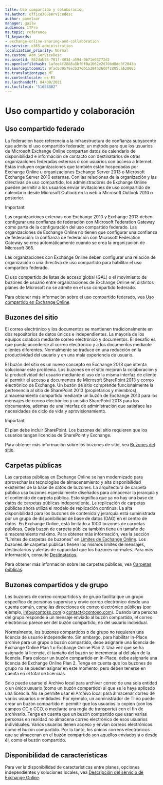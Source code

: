 ```yaml
---
title: Uso compartido y colaboración
ms.author: office365servicedesc
author: pamelaar
manager: gailw
audience: ITPro
ms.topic: reference
f1_keywords:
- exchange-online-sharing-and-collaboration
ms.service: o365-administration
localization_priority: Normal
ms.custom: Adm_ServiceDesc
ms.assetid: 862dab54-701f-4014-a594-0b71e03772d2
ms.openlocfilehash: 1afee4f2868a8bf0f0a1662e2d70bd8de3f2043a
ms.sourcegitcommit: 9fac5d9579e3b370b15384b36d0f1805cab20065
ms.translationtype: MT
ms.contentlocale: es-ES
ms.lasthandoff: 04/09/2021
ms.locfileid: "51653302"
---
```

# <a name="sharing-and-collaboration"></a>Uso compartido y colaboración

## <a name="federated-sharing"></a>Uso compartido federado

La federación hace referencia a la infraestructura de confianza subyacente que admite el uso compartido federado, un método para que los usuarios de Microsoft Exchange Online compartan datos de calendario de disponibilidad e información de contacto con destinatarios de otras organizaciones federadas externas o con usuarios con acceso a Internet. Estas incluyen organizaciones que también están hospedadas por Exchange Online u organizaciones Exchange Server 2013 o Microsoft Exchange Server 2010 externas. Con las relaciones de la organización y las directivas de uso compartido, los administradores de Exchange Online pueden permitir a los usuarios enviar invitaciones de uso compartido de calendario desde Microsoft Outlook en la web o Microsoft Outlook 2010 o posterior.
  
> [!IMPORTANT]
>  Las organizaciones externas con Exchange 2010 y Exchange 2013 deben configurar una confianza de federación con Microsoft Federation Gateway como parte de la configuración del uso compartido federado. Las organizaciones de Exchange Online no tienen que configurar una confianza de federación: la confianza de federación con Microsoft Federation Gateway se crea automáticamente cuando se crea la organización de Microsoft 365. 
>
>  Las organizaciones con Exchange Online deben configurar una relación de organización o una directiva de uso compartido para habilitar el uso compartido federado. 
>
>  El uso compartido de listas de acceso global (GAL) o el movimiento de buzones de usuario entre organizaciones de Exchange Online en distintos planes de Microsoft no se admite en el uso compartido federado. 
  
Para obtener más información sobre el uso compartido federado, vea [Uso compartido en Exchange Online](/exchange/sharing/sharing).
  
## <a name="site-mailboxes"></a>Buzones del sitio

El correo electrónico y los documentos se mantienen tradicionalmente en dos repositorios de datos únicos e independientes. La mayoría de los equipos colabora mediante correo electrónico y documentos. El desafío es que pueda accederse al correo electrónico y a los documentos mediante clientes diferentes. Normalmente se traduce en una reducción en la productividad del usuario y en una mala experiencia de usuario.
  
El buzón del sitio es un nuevo concepto en Exchange 2013 que intenta solucionar este problema. Los buzones en el sitio mejoran la colaboración y la productividad del usuario mediante el uso de la misma interfaz de cliente al permitir el acceso a documentos de Microsoft SharePoint 2013 y correo electrónico de Exchange. Un buzón de sitio comprende funcionalmente la pertenencia al sitio de SharePoint 2013 (propietarios y miembros), almacenamiento compartido mediante un buzón de Exchange 2013 para los mensajes de correo electrónico y un sitio SharePoint 2013 para los documentos, además de una interfaz de administración que satisface las necesidades de ciclo de vida y aprovisionamiento.
  
> [!IMPORTANT]
> El plan debe incluir SharePoint. Los buzones del sitio requieren que los usuarios tengan licencias de SharePoint y Exchange. 
  
Para obtener más información sobre los buzones de sitio, vea [Buzones del sitio](/exchange/collaboration-exo/collaboration-exo).
  
## <a name="public-folders"></a>Carpetas públicas

Las carpetas públicas en Exchange Online se han modernizado para aprovechar las tecnologías de almacenamiento y alta disponibilidad existentes de la base de datos de buzones. La arquitectura de carpeta pública usa buzones especialmente diseñados para almacenar la jerarquía y el contenido de carpeta pública. Esto significa que ya no hay una base de datos de carpetas públicas independiente. La replicación de carpetas públicas ahora utiliza el modelo de replicación continua. La alta disponibilidad para los buzones de contenido y jerarquía está suministrada por un grupo de disponibilidad de base de datos (DAG) en el centro de datos. En Exchange Online, está limitado a 1000 buzones de carpetas públicas. Cada buzón de carpeta pública también tiene un tamaño de almacenamiento máximo. Para obtener más información, vea la sección "Límites de carpetas de buzones" en [Límites de Exchange Online](exchange-online-limits.md). Los buzones de carpetas públicas tienen los mismos límites de mensajes, destinatarios y alertas de capacidad que los buzones normales. Para más información, consulte [Destinatarios](recipients.md). 
  
Para obtener más información sobre las carpetas públicas, vea [Carpetas públicas](/exchange/collaboration-exo/public-folders/public-folders).
  
## <a name="group-and-shared-mailboxes"></a>Buzones compartidos y de grupo

Los buzones de correo compartidos y de grupo facilita que un grupo específico de personas supervise y envíe correo electrónico desde una cuenta común, como las direcciones de correo electrónico públicas (por ejemplo, info@contoso.com o contact@contoso.com). Cuando una persona del grupo responde a un mensaje enviado al buzón compartido, el correo electrónico parece ser del buzón compartido, no del usuario individual.
  
Normalmente, los buzones compartidos o de grupo no requieren una licencia de usuario independiente. Sin embargo, para habilitar In-Place archive para un grupo o buzón compartido, debe asignarle una licencia de Exchange Online Plan 1 o Exchange Online Plan 2. Una vez que se ha asignado la licencia, el tamaño del buzón se incrementa al del plan de la licencia. Para colocar un buzón compartido en In-Place, debe asignarle una licencia de Exchange Online Plan 2. Tenga en cuenta que los buzones de grupo no se pueden asignar en este momento, pero deben tenerse en cuenta en el total de licencias.
  
Solo puede usarse el Archivo local para archivar correo de una sola entidad o un único usuario (como un buzón compartido) al que se le haya aplicado una licencia. No se permite usar el Archivo local para almacenar correo de varios usuarios o entidades. Por ejemplo, un administrador de TI no puede crear un buzón compartido ni permitir que los usuarios lo copien (con los campos CC o CCO, o mediante una regla de transporte) con el fin de archivarlo. Tenga en cuenta que un buzón compartido que usan varias personas en realidad no almacena correo electrónico de esos usuarios individuales. Varios usuarios tienen acceso y envían correos electrónicos como el buzón compartido. Por lo tanto, los únicos correos electrónicos que se almacenan en el buzón compartido son aquellos enviados a o desde él, como el buzón compartido.
  
## <a name="feature-availability"></a>Disponibilidad de características

Para ver la disponibilidad de características entre planes, opciones independientes y soluciones locales, vea [Descripción del servicio de Exchange Online](exchange-online-service-description.md).
